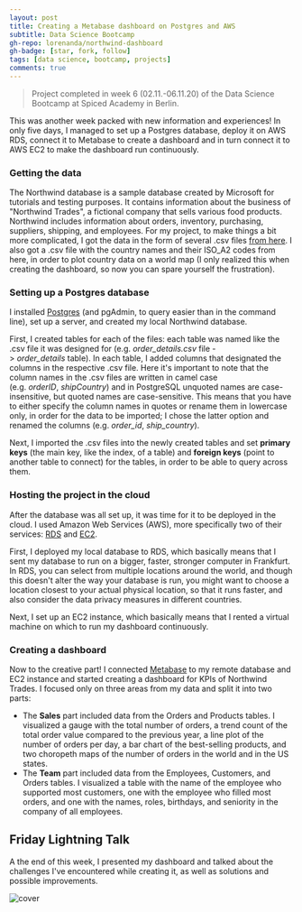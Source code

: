 ```yaml
---
layout: post
title: Creating a Metabase dashboard on Postgres and AWS
subtitle: Data Science Bootcamp
gh-repo: lorenanda/northwind-dashboard
gh-badge: [star, fork, follow]
tags: [data science, bootcamp, projects]
comments: true
---
```


>Project completed in week 6 (02.11.-06.11.20) of the Data Science Bootcamp at Spiced Academy in Berlin.

This was another week packed with new information and experiences! In only five days, I managed to set up a Postgres database, deploy it on AWS RDS, connect it to Metabase to create a dashboard and in turn connect it to AWS EC2 to make the dashboard run continuously.

### Getting the data

The Northwind database is a sample database created by Microsoft for tutorials and testing purposes. It contains information about the business of "Northwind Trades", a fictional company that sells various food products. Northwind includes information about orders, inventory, purchasing, suppliers, shipping, and employees. For my project, to make things a bit more complicated, I got the data in the form of several .csv files [from here](https://github.com/pawlodkowski/northwind_data_clean). I also got a .csv file with the country names and their ISO_A2 codes from here, in order to plot country data on a world map (I only realized this when creating the dashboard, so now you can spare yourself the frustration).

### Setting up a Postgres database

I installed [Postgres](https://www.postgresql.org/download/) (and pgAdmin, to query easier than in the command line), set up a server, and created my local Northwind database.

First, I created tables for each of the files: each table was named like the .csv file it was designed for (e.g. *order_details.csv* file -> *order_details* table). In each table, I added columns that designated the columns in the respective .csv file. Here it's important to note that the column names in the .csv files are written in camel case (e.g. *orderID*, *shipCountry*) and in PostgreSQL unquoted names are case-insensitive, but quoted names are case-sensitive. This means that you have to either specify the column names in quotes or rename them in lowercase only, in order for the data to be imported; I chose the latter option and renamed the columns (e.g. *order_id*, *ship_country*).

Next, I imported the .csv files into the newly created tables and set **primary keys** (the main key, like the index, of a table) and **foreign keys** (point to another table to connect) for the tables, in order to be able to query across them.

### Hosting the project in the cloud

After the database was all set up, it was time for it to be deployed in the cloud. I used Amazon Web Services (AWS), more specifically two of their services: [RDS](https://aws.amazon.com/rds/) and [EC2](https://aws.amazon.com/ec2/?ec2-whats-new.sort-by=item.additionalFields.postDateTime&ec2-whats-new.sort-order=desc).

First, I deployed my local database to RDS, which basically means that I sent my database to run on a bigger, faster, stronger computer in Frankfurt. In RDS, you can select from multiple locations around the world, and though this doesn't alter the way your database is run, you might want to choose a location closest to your actual physical location, so that it runs faster, and also consider the data privacy measures in different countries.

Next, I set up an EC2 instance, which basically means that I rented a virtual machine on which to run my dashboard continuously.

### Creating a dashboard

Now to the creative part! I connected [Metabase](https://www.metabase.com/) to my remote database and EC2 instance and started creating a dashboard for KPIs of Northwind Trades. I focused only on three areas from my data and split it into two parts:

-   The **Sales** part included data from the Orders and Products tables. I visualized a gauge with the total number of orders, a trend count of the total order value compared to the previous year, a line plot of the number of orders per day, a bar chart of the best-selling products, and two choropeth maps of the number of orders in the world and in the US states.
-   The **Team** part included data from the Employees, Customers, and Orders tables. I visualized a table with the name of the employee who supported most customers, one with the employee who filled most orders, and one with the names, roles, birthdays, and seniority in the company of all employees.

Friday Lightning Talk
---------------------

A the end of this week, I presented my dashboard and talked about the challenges I've encountered while creating it, as well as solutions and possible improvements.

![cover](https://lorenaciutacu.files.wordpress.com/2020/11/dashboard_demo.gif?w=1400)